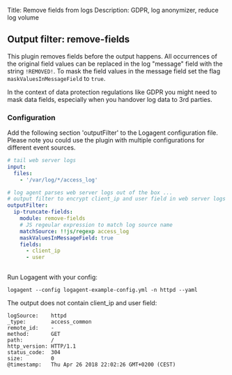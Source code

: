 Title: Remove fields from logs 
Description: GDPR, log anonymizer, reduce log volume


## Output filter: remove-fields

This plugin removes fields before the output happens. All occurrences of the original field values can be replaced in the log "message" field with the string `!REMOVED!`. To mask the field values in the message field set the flag `maskValuesInMessageField` to `true`. 

In the context of data protection regulations like GDPR you might need to mask data fields, especially when you handover log data to 3rd parties. 


### Configuration 

Add the following section 'outputFilter' to the Logagent configuration file. Please note you could use the plugin with multiple configurations for different event sources. 

```yaml
# tail web server logs
input: 
  files:
    - '/var/log/*/access_log'

# log agent parses web server logs out of the box ...
# output filter to encrypt client_ip and user field in web server logs
outputFilter:
  ip-truncate-fields:
    module: remove-fields
    # JS regeular expression to match log source name
    matchSource: !!js/regexp access_log
    maskValuesInMessageField: true
    fields:
      - client_ip
      - user
  
```

Run Logagent with your config: 

```
logagent --config logagent-example-config.yml -n httpd --yaml
```

The output does not contain client_ip and user field: 

```
logSource:    httpd
_type:        access_common
remote_id:    -
method:       GET
path:         /
http_version: HTTP/1.1
status_code:  304
size:         0
@timestamp:   Thu Apr 26 2018 22:02:26 GMT+0200 (CEST)
```